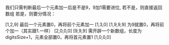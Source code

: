 我们只需判断最后一个元素加一后是不是9，9加1需要进位, 若不是，则直接返回数组
若是，则要分情况：

[1,2,9] 最后一个元素置0，再将前个元素加一 [1,3,0]
[1,9,9,9] 为9就置0，再将前个加一（其实跟1.一样） [2,0,0,0]
[9,9,9] 需开辟一个新数组，长度为digitsSize+1，元素全部置0，再将首元素置1 [1,0,0,0]
